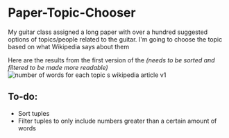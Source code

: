 # Paper-Topic-Chooser
My guitar class assigned a long paper with over a hundred suggested options of topics/people related to the guitar. I'm going to choose the topic based on what Wikipedia says about them

Here are the results from the first version of the *(needs to be sorted and filtered to be made more readable)*
![number of words for each topic s wikipedia article v1](https://user-images.githubusercontent.com/19690086/48050703-a1169a80-e170-11e8-831b-f725fedc2c5d.png)


## To-do:
- Sort tuples 
- Filter tuples to only include numbers greater than a certain amount of words

